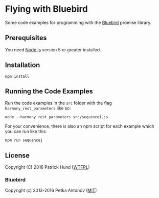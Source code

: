 # Flying with Bluebird

Some code examples for programming with the [Bluebird](http://bluebirdjs.com/) promise library.

## Prerequisites

You need [Node.js](https://nodejs.org/) version 5 or greater installed.

## Installation

    npm install

## Running the Code Examples

Run the code examples in the `src` folder with the flag `harmony_rest_parameters` like so:

    node --harmony_rest_parameters src/sequence1.js

For your convenience, there is also an npm script for each example which you can run like this:

    npm run sequence1
    
## License

Copyright (C) 2016 Patrick Hund ([WTFPL](LICENSE))

### Bluebird

Copyright (c) 2013-2016 Petka Antonov ([MIT](https://github.com/petkaantonov/bluebird/blob/master/LICENSE))

